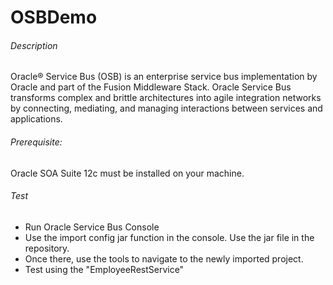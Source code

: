 # OSBDemo

###### Description
 
 Oracle® Service Bus (OSB) is an enterprise service bus implementation by Oracle and part of the Fusion Middleware Stack. Oracle Service Bus transforms complex and brittle architectures into agile integration networks by connecting, mediating, and managing interactions between services and applications.

###### Prerequisite:

Oracle SOA Suite 12c must be installed on your machine.

###### Test

- Run Oracle Service Bus Console
- Use the import config jar function in the console. Use the jar file in the repository.
- Once there, use the tools to navigate to the newly imported project. 
- Test using the "EmployeeRestService"
